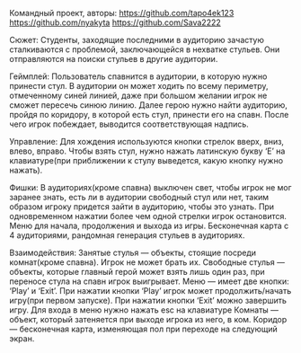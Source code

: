 Командный проект, авторы:
https://github.com/tapo4ek123
https://github.com/nyakyta
https://github.com/Sava2222

Сюжет:
Студенты, заходящие последними в аудиторию зачастую сталкиваются с проблемой, заключающейся в нехватке стульев. Они отправляются 
на поиски стульев в другие аудитории.

Геймплей:
Пользователь спавнится в аудитории, в которую нужно принести стул. В аудитории он может ходить по всему периметру, отмеченному 
синей линией, даже при большом желании игрок не сможет пересечь синюю линию. Далее герою нужно найти аудиторию, пройдя по 
коридору, в которой есть стул, принести его на спавн. После чего игрок побеждает, выводится соответствующая надпись.

Управление:
Для хождения используются кнопки стрелок вверх, вниз, влево, вправо. Чтобы взять стул, нужно нажать латинскую букву ‘E’ на 
клавиатуре(при приближении к стулу выведется, какую кнопку нужно нажать). 

Фишки:
В аудиториях(кроме спавна) выключен свет, чтобы игрок не мог заранее знать, есть ли в аудитории свободный стул или нет, таким 
образом игроку придется зайти в аудиторию, чтобы это узнать. При одновременном нажатии более чем одной стрелки игрок 
остановится. Меню для начала, продолжения и выхода из игры. Бесконечная карта с 4 аудиториями, рандомная генерация стульев в 
аудиториях.

Взаимодействия: Занятые стулья — объекты, стоящие посреди комнат(кроме спавна). Игрок не может брать их.
Свободные стулья — объекты, которые главный герой может взять лишь один раз, при переносе стула на спавн игрок выигрывает.
Меню — имеет две кнопки: ‘Play’ и ‘Exit’. При нажатии кнопки ‘Play’ игрок может продолжить/начать игру(при первом запуске). При 
нажатии кнопки ‘Exit’ можно завершить игру. Для входа в меню нужно нажать esc на клавиатуре
Комнаты — объект, который затеняется при выходе игрока из него, в ком.
Коридор — бесконечная карта, изменяющая пол при переходе на следующий экран.

